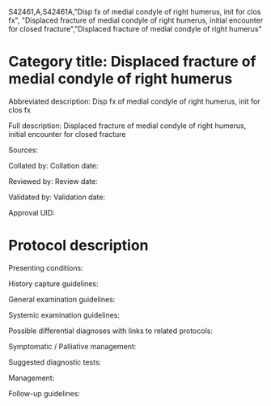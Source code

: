 S42461,A,S42461A,"Disp fx of medial condyle of right humerus, init for clos fx", "Displaced fracture of medial condyle of right humerus, initial encounter for closed fracture","Displaced fracture of medial condyle of right humerus"
# Category title: Displaced fracture of medial condyle of right humerus

Abbreviated description: Disp fx of medial condyle of right humerus, init for clos fx

Full description: Displaced fracture of medial condyle of right humerus, initial encounter for closed fracture

Sources:

Collated by:
Collation date:

Reviewed by:
Review date:

Validated by:
Validation date:

Approval UID:

# Protocol description

Presenting conditions:

History capture guidelines:

General examination guidelines:

Systemic examination guidelines:

Possible differential diagnoses with links to related protocols:

Symptomatic / Palliative management:

Suggested diagnostic tests:

Management:

Follow-up guidelines:
